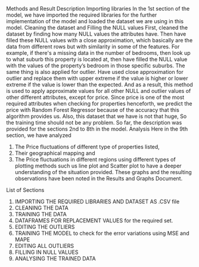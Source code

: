 Methods and Result Description
Importing libraries
In the 1st section of the model, we have imported the required libraries for the further implementation of the model and loaded the dataset we are using in this model.
Cleaning the dataset and Filling the NULL values
First, cleaned the dataset by finding how many NULL values the attributes have. Then have filled these NULL values with a close approximation, which basically are the data from different rows but with similarity in some of the features.
For example, if there's a missing data in the number of bedrooms, then look up to what suburb this property is located at, then have filled the NULL value with the values of the property’s bedroom in those specific suburbs.
The same thing is also applied for outlier. Have used close approximation for outlier and replace them with upper extreme if the value is higher or lower extreme if the value is lower than the expected.
And as a result, this method is used to apply approximate values for all other NULL and outlier values of other different attributes, except for price. Since price is one of the most required attributes when checking for properties henceforth, we predict the price with Random Forest Regressor because of the accuracy that this algorithm provides us. Also, this dataset that we have is not that huge, So the training time should not be any problem.
So far, the description was provided for the sections 2nd to 8th in the model.
Analysis 
Here in the 9th section, we have analyzed 
1.	The Price fluctuations of different type of properties listed,
2.	Their geographical mapping and 
3.	The Price fluctuations in different regions 
using different types of plotting methods such us line plot and Scatter plot to have a deeper understanding of the situation provided. These graphs and the resulting observations have been noted in the Results and Graphs Document.

List of Sections
1.	IMPORTING THE REQUIRED LIBRARIES AND DATASET AS .CSV file
2.	CLEANING THE DATA 
3.	TRAINING THE DATA
4.	DATAFRAMES FOR REPLACEMENT VALUES for the required set.
5.	EDITING THE OUTLIERS
6.	TRAINING THE MODEL to check for the error variations using MSE and MAPE
7.	EDITING ALL OUTLIERS
8.	FILLING IN NULL VALUES
9.	ANALYSING THE TRAINED DATA


